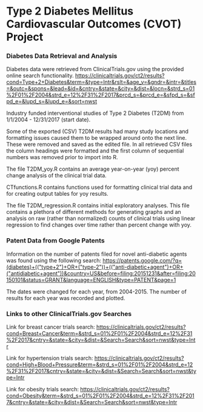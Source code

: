 ﻿# Type 2 Diabetes Mellitus Cardiovascular Outcomes (CVOT) Project

### Diabetes Data Retrieval and Analysis

Diabetes data were retrieved from ClinicalTrials.gov using the provided online search functionality.
https://clinicaltrials.gov/ct2/results?cond=Type+2+Diabetes&term=&type=Intr&rslt=&age_v=&gndr=&intr=&titles=&outc=&spons=&lead=&id=&cntry=&state=&city=&dist=&locn=&strd_s=01%2F01%2F2004&strd_e=12%2F31%2F2017&prcd_s=&prcd_e=&sfpd_s=&sfpd_e=&lupd_s=&lupd_e=&sort=nwst

Industry funded interventional studies of Type 2 Diabetes (T2DM) from 1/1/2004 - 12/31/2017 (start date).

Some of the exported (CSV) T2DM results had many study locations and formatting issues caused them to be wrapped around onto the next line. These were removed and saved as the edited file. In all retrieved CSV files the column headings were formatted and the first column of sequential numbers was removed prior to import into R.

The file T2DM_yoy.R contains an average year-on-year (yoy) percent change analysis of the clinical trial data.

CTfunctions.R contains functions used for formatting clinical trial data and for creating output tables for yoy results.

The file T2DM_regression.R contains initial exploratory analyses. This file contains a plethora of different methods for generating graphs and an analysis on raw (rather than normalized) counts of clinical trials using linear regression to find changes over time rather than percent change with yoy.

### Patent Data from Google Patents

Information on the number of patents filed for novel anti-diabetic agents was found using the following search:
https://patents.google.com/?q=(diabetes)+(("type+2")+OR+("type-2"))+(("anti-diabetic+agent")+OR+("antidiabetic+agent"))&country=US&before=filing:20151231&after=filing:20150101&status=GRANT&language=ENGLISH&type=PATENT&page=1

The dates were changed for each year, from 2004-2015. The number of results for each year was recorded and plotted.

### Links to other ClinicalTrials.gov Searches

Link for breast cancer trials search:
https://clinicaltrials.gov/ct2/results?cond=Breast+Cancer&term=&strd_s=01%2F01%2F2004&strd_e=12%2F31%2F2017&cntry=&state=&city=&dist=&Search=Search&sort=nwst&type=Intr

Link for hypertension trials search:
https://clinicaltrials.gov/ct2/results?cond=High+Blood+Pressure&term=&strd_s=01%2F01%2F2004&strd_e=12%2F31%2F2017&cntry=&state=&city=&dist=&Search=Search&sort=nwst&type=Intr

Link for obesity trials search:
https://clinicaltrials.gov/ct2/results?cond=Obesity&term=&strd_s=01%2F01%2F2004&strd_e=12%2F31%2F2017&cntry=&state=&city=&dist=&Search=Search&sort=nwst&type=Intr
